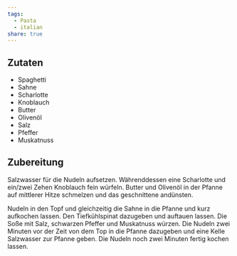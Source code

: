 ```yaml
---
tags:
  - Pasta
  - italian
share: true
---
```

## Zutaten
- Spaghetti
- Sahne
- Scharlotte
- Knoblauch
- Butter
- Olivenöl
- Salz
- Pfeffer
- Muskatnuss

## Zubereitung
Salzwasser für die Nudeln aufsetzen. Währenddessen eine Scharlotte und ein/zwei Zehen Knoblauch fein würfeln. Butter und Olivenöl in der Pfanne auf mittlerer Hitze schmelzen und das geschnittene andünsten.  

Nudeln in den Topf und gleichzeitig die Sahne in die Pfanne und kurz aufkochen lassen. Den Tiefkühlspinat dazugeben und auftauen lassen. Die Soße mit Salz, schwarzen Pfeffer und Muskatnuss würzen. Die Nudeln zwei Minuten vor der Zeit von dem Top in die Pfanne dazugeben und eine Kelle Salzwasser zur Pfanne geben. Die Nudeln noch zwei Minuten fertig kochen lassen.


